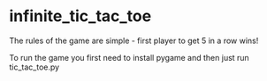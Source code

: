# infinite_tic_tac_toe
The rules of the game are simple - first player to get 5 in a row wins!  

To run the game you first need to install pygame and then just run tic_tac_toe.py
